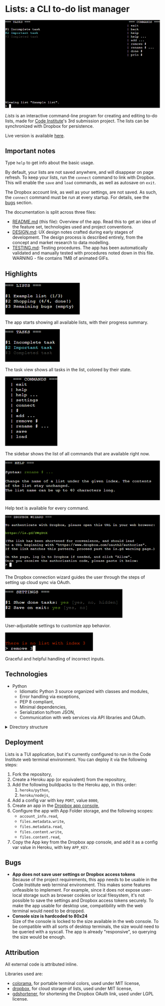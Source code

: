 # Lists: a CLI to-do list manager

![A screenshot of Lists running in the Code Institute terminal](doc/screenshot.png)

*Lists* is an interactive command-line program for creating and editing to-do lists, made for [Code Institute](https://codeinstitute.net)'s 3rd submission project. The lists can be synchronized with Dropbox for persistence.

Live version is available [here](https://tearnote-lists.herokuapp.com).

## Important notes

Type `help` to get info about the basic usage.

By default, your lists are not saved anywhere, and will disappear on page refresh. To keep your lists, run the `connect` command to link with Dropbox. This will enable the `save` and `load` commands, as well as autosave on `exit`.

The Dropbox account link, as well as your settings, are not saved. As such, the `connect` command must be run at every startup. For details, see the [bugs](#bugs) section.

The documentation is split across three files:

-   [README.md](README.md) (this file): Overview of the app. Read this to get an idea of the feature set, technologies used and project conventions.
-   [DESIGN.md](doc/DESIGN.md): UX design notes crafted during early stages of development. The design process is described entirely, from the concept and market research to data modelling.
-   [TESTING.md](doc/TESTING.md): Testing procedures. The app has been automatically validated and manually tested with procedures noted down in this file. WARNING - file contains ?MB of animated GIFs.

## Highlights

![Screenshot of Lists showing the list view](doc/highlights/lists.png)

The app starts showing all available lists, with their progress summary.

![Screenshot of Lists showing the task view](doc/highlights/tasks.png)

The task view shows all tasks in the list, colored by their state.

![Screenshot of Lists showing the sidebar](doc/highlights/sidebar.png)

The sidebar shows the list of all commands that are available right now.

![Screenshot of Lists showing help text](doc/highlights/help.png)

Help text is available for every command.

![Screenshot of Lists showing the Dropbox connection wizard](doc/highlights/dropbox.png)

The Dropbox connection wizard guides the user through the steps of setting up cloud sync via OAuth.

![Screenshot of Lists showing the settings view](doc/highlights/settings.png)

User-adjustable settings to customize app behavior.

![Screenshot of Lists showing error handling](doc/highlights/errors.png)

Graceful and helpful handling of incorrect inputs.

## Technologies

-   Python
    -   Idiomatic Python 3 source organized with classes and modules,
    -   Error handling via exceptions,
    -   PEP 8 compliant,
    -   Minimal dependencies,
    -   Serialization to/from JSON,
    -   Communication with web services via API libraries and OAuth.

<details><summary>Directory structure</summary>

-   `/` (root): `README.md`, Python sources, environment configuration
-   `doc`: Additional Markdown files, PNG images used by Markdown files, any additional documentation files

The project includes the Code Institute-provided web terminal, written on Node.js. All the HTML, CSS and Javascript files belong to it.

</details>

## Deployment

Lists is a TUI application, but it's currently configured to run in the Code Institute web terminal environment. You can deploy it via the following steps:

1.  Fork the repository,
2.  Create a Heroku app (or equivalent) from the repository,
3.  Add the following buildpacks to the Heroku app, in this order:
    1.  `heroku/python`,
    2.  `heroku/nodejs`,
4.  Add a config var with key `PORT`, value `8000`,
5.  Create an app in the [Dropbox app console](https://www.dropbox.com/developers/apps),
6.  Configure the app with App Folder storage, and the following scopes:
    -   `account_info.read`,
    -   `files.metadata.write`,
    -   `files.metadata.read`,
    -   `files.content.write`,
    -   `files.content.read`,
7.  Copy the App key from the Dropbox app console, and add it as a config var value in Heroku, with key `APP_KEY`.

## Bugs

-   **App does not save user settings or Dropbox access tokens**  
    Because of the project requirements, this app needs to be usable in the Code Institute web terminal environment. This makes some features unfeasible to implement. For example, since it does not expose user-local storage such as browser cookies or local filesystem, it's not possible to save the settings and Dropbox access tokens securely. To make the app usable for desktop use, compatibility with the web terminal would need to be dropped.
-   **Console size is hardcoded to 80x24**  
    Size of the console is locked to the size available in the web console. To be compatible with all sorts of desktop terminals, the size would need to be queried with a syscall. The app is already "responsive", so querying the size would be enough.

## Attribution

All external code is attributed inline.

Libraries used are:

-   [colorama](https://pypi.org/project/colorama/), for portable terminal colors, used under MIT license,
-   [dropbox](https://pypi.org/project/dropbox/), for cloud storage of lists, used under MIT license,
-   [gdshortener](https://pypi.org/project/gdshortener/), for shortening the Dropbox OAuth link, used under LGPL license.
